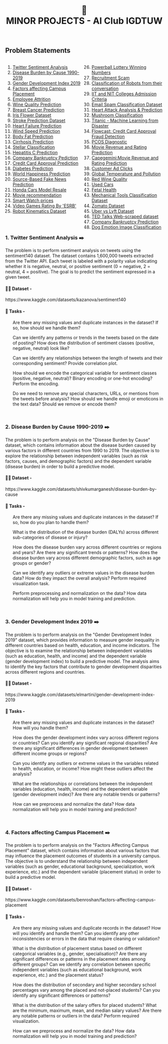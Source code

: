 <style>
.column {
  float: left;
  width: 50%;
}
</style>

<h1 align="center"> 🤖 <br />
MINOR PROJECTS - AI Club IGDTUW </h1> <br />

<h2>Problem Statements</h2>

<div class="column">
  <ol>
    <li><a href="#project1">Twitter Sentiment Analysis</a></li>
    <li><a href="#project2">Disease Burden by Cause 1990-2019</a></li>
    <li><a href="#project3">Gender Development Index 2019</a></li>
    <li><a href="#project4">Factors affecting Campus Placement</a></li>
    <li><a href="#project5">Employee Attrition</a></li>
    <li><a href="#project6">Wine Quality Prediction</a></li>
    <li><a href="#project7">Breast Cancer Prediction</a></li>
    <li><a href="#project8">Iris Flower Dataset</a></li>
    <li><a href="#project9">Stroke Prediction Dataset</a></li>
    <li><a href="#project10">Heart Failure Prediction</a></li>
    <li><a href="#project11">Wind Speed Prediction</a></li>
    <li><a href="#project12">Body Fat Prediction</a></li>
    <li><a href="#project13">Cirrhosis Prediction</a></li>
    <li><a href="#project14">Stellar Classification</a></li>
    <li><a href="#project15">Hepatitis C Prediction</a></li>
    <li><a href="#project16">Company Bankruptcy Pediction</a></li>
    <li><a href="#project17">Credit Card Approval Prediction</a></li>
    <li><a href="#project18">Diabetes Prediction</a></li>
    <li><a href="#project19">World Happiness Prediction</a></li>
    <li><a href="#project20">Source-Based Fake News Prediction</a></li>
    <li><a href="#project21">Honda Cars Model Resale</a></li>
    <li><a href="#project22">Movie recommendation</a></li>
    <li><a href="#project23">Smart Watch prices</a></li>
    <li><a href="#project24">Video Games Rating By 'ESRB'</a></li>
    <li><a href="#project25">Robot Kinematics Dataset</a></li>
  </ol>
</div>

<div class="column">
  <ol start="26">
    <li><a href="#project26">Powerball Lottery Winning Numbers</a></li>
    <li><a href="#project27">Recruitment Scam</a></li>
    <li><a href="#project28">Classification of Robots from their conversation</a></li>
    <li><a href="#project29">IIT and NIT Colleges Admission Criteria</a></li>
    <li><a href="#project30">Email Spam Classification Dataset</a></li>
    <li><a href="#project31">Heart Attack Analysis & Prediction</a></li>
    <li><a href="#project32">Mushroom Classification</a></li>
    <li><a href="#project33">Titanic - Machine Learning from Disaster</a></li>
    <li><a href="#project34">Flowcast: Credit Card Approval Fraud Detection</a></li>
    <li><a href="#project35">PCOS Diagnostic</a></li>
    <li><a href="#project36">Movie Revenue and Rating Prediction</a></li>
    <li><a href="#project37">Capegemini:Movie Revenue and Rating Prediction</a></li>
    <li><a href="#project38">Customer Ad Clicks</a></li>
    <li><a href="#project39">Global Temperature and Pollution</a></li>
    <li><a href="#project40">Red Wine Quality</a></li>
    <li><a href="#project41">Used Cars</a></li>
    <li><a href="#project42">Fetal Health</a></li>
    <li><a href="#project43">Mechanical Tools Classification Dataset</a></li>
    <li><a href="#project44">Zomato Dataset</a></li>
    <li><a href="#project45">Uber vs Lyft Dataset</a></li>
    <li><a href="#project46">TED Talks Web-scraped dataset</a></li>
    <li><a href="#project47">Company Bankruptcy Prediction</a></li>
    <li><a href="#project48">Dog Emotion Image Classification</a></li>
  </ol>
</div>


<h3 id="project1">1. Twitter Sentiment Analysis ✒️ </h3>
<p> The problem is to perform sentiment analysis on tweets using the sentiment140 dataset. The dataset contains 1,600,000 tweets extracted from the Twitter API. Each tweet is labeled with a polarity value indicating whether it is negative, neutral, or positive sentiment (0 = negative, 2 = neutral, 4 = positive). The goal is to predict the sentiment expressed in a given tweet.<p>
<h4>👩‍💻 Dataset - </h4><p>https://www.kaggle.com/datasets/kazanova/sentiment140<p>
<h4>📌 Tasks - </h4>
<ul>Are there any missing values and duplicate instances in the dataset? If so, how should we handle them?</ul>
<ul>Can we identify any patterns or trends in the tweets based on the date of posting? How does the distribution of sentiment classes (positive, negative, neutral) look like?</ul>
<ul>Can we identify any relationships between the length of tweets and their corresponding sentiment? Provide correlation plot.</ul>
<ul>How should we encode the categorical variable for sentiment classes (positive, negative, neutral)? Binary encoding or one-hot encoding? Perform the encoding.</ul>
<ul>Do we need to remove any special characters, URLs, or mentions from the tweets before analysis? How should we handle emoji or emoticons in the text data? Should we remove or encode them?</ul><br />


<h3 id="project2">2. Disease Burden by Cause 1990-2019  ✒️ </h3>
<p> The problem is to perform analysis on the "Disease Burden by Cause" dataset, which contains information about the disease burden caused by various factors in different countries from 1990 to 2019. The objective is to explore the relationship between independent variables (such as risk factors, causes, and demographic factors) and the dependent variable (disease burden) in order to build a predictive model.<p>
<h4>👩‍💻 Dataset - </h4><p>https://www.kaggle.com/datasets/shivkumarganesh/disease-burden-by-cause<p>
<h4>📌 Tasks - </h4>
<ul>Are there any missing values and duplicate instances in the dataset? If so, how do you plan to handle them?</ul>
<ul>What is the distribution of the disease burden (DALYs) across different sub-categories of disease or injury?</ul>
<ul>How does the disease burden vary across different countries  or regions and years? Are there any significant trends or patterns? How does the disease burden vary across different demographic factors, such as age groups or gender?</ul>
<ul>Can we identify any outliers or extreme values in the disease burden data? How do they impact the overall analysis? Perform required visualization task.</ul>
<ul>Perform preprocessing and normalization on the data? How data normalization will help you in model training and prediction.</ul><br />


<h3 id="project3">3. Gender Development Index 2019   ✒️ </h3>
<p> The problem is to perform analysis on the "Gender Development Index 2019" dataset, which provides information to measure gender inequality in different countries based on health, education, and income indicators. The objective is to examine the relationship between independent variables (such as education, health, and income) and the dependent variable (gender development index) to build a predictive model. The analysis aims to identify the key factors that contribute to gender development disparities across different regions and countries.<p>
<h4>👩‍💻 Dataset - </h4><p>https://www.kaggle.com/datasets/elmartini/gender-development-index-2019<p>
<h4>📌 Tasks - </h4>
<ul>Are there any missing values and duplicate instances in the dataset? How will you handle them?</ul>
<ul>How does the gender development index vary across different regions or countries? Can you identify any significant regional disparities? Are there any significant differences in gender development between different income groups or regions?</ul>
<ul>Can you identify any outliers or extreme values in the variables related to health, education, or income? How might these outliers affect the analysis?</ul>
<ul>What are the relationships or correlations between the independent variables (education, health, income) and the dependent variable (gender development index)? Are there any notable trends or patterns?</ul>
<ul>How can we preprocess and normalize the data? How data normalization will help you in model training and prediction?</ul><br />


<h3 id="project4">4. Factors affecting Campus Placement  ✒️ </h3>
<p> The problem is to perform analysis on the "Factors Affecting Campus Placement" dataset, which contains information about various factors that may influence the placement outcomes of students in a university campus. The objective is to understand the relationship between independent variables (such as gender, educational background, specialization, work experience, etc.) and the dependent variable (placement status) in order to build a predictive model.<p>
<h4>👩‍💻 Dataset - </h4><p>https://www.kaggle.com/datasets/benroshan/factors-affecting-campus-placement<p>
<h4>📌 Tasks - </h4>
<ul>Are there any missing values and duplicate records in the dataset? How will you identify and handle them? Can you identify any other inconsistencies or errors in the data that require cleaning or validation?</ul>
<ul>What is the distribution of placement status based on different categorical variables (e.g., gender, specialisation)? Are there any significant differences or patterns in the placement rates among different groups?  Can we identify any correlation between specific independent variables (such as educational background, work experience, etc.) and the placement status?</ul>
<ul>How does the distribution of secondary and higher secondary school percentages vary among the placed and not-placed students? Can you identify any significant differences or patterns?</ul>
<ul>What is the distribution of the salary offers for placed students? What are the minimum, maximum, mean, and median salary values? Are there any notable patterns or outliers in the data? Perform required visualization.</ul>
<ul>How can we preprocess and normalize the data? How data normalization will help you in model training and prediction?</ul><br />
